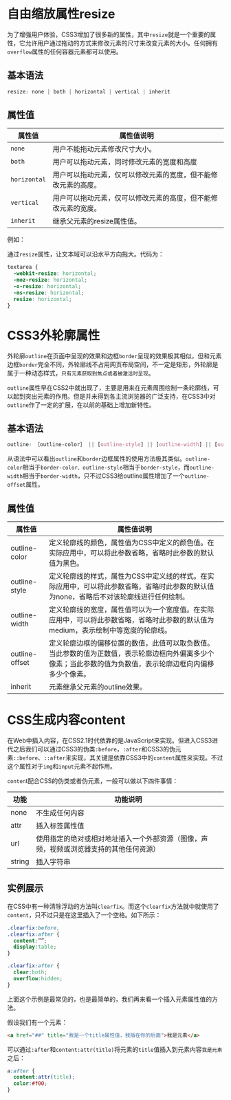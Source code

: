 # 自由缩放属性resize
为了增强用户体验，CSS3增加了很多新的属性，其中`resize`就是一个重要的属性，它允许用户通过拖动的方式来修改元素的尺寸来改变元素的大小。任何拥有`overflow`属性的任何容器元素都可以使用。

## 基本语法

```css
resize: none | both | horizontal | vertical | inherit
```
## 属性值

|属性值|属性值说明|
|--|--|
|`none`|用户不能拖动元素修改尺寸大小。|
|`both`|用户可以拖动元素，同时修改元素的宽度和高度|
|`horizontal`|用户可以拖动元素，仅可以修改元素的宽度，但不能修改元素的高度。|
|`vertical`|用户可以拖动元素，仅可以修改元素的高度，但不能修改元素的宽度。|
|`inherit`|继承父元素的resize属性值。|

例如：

通过`resize`属性，让文本域可以沿水平方向拖大。代码为：

```css
textarea {
  -webkit-resize: horizontal;
  -moz-resize: horizontal;
  -o-resize: horizontal;
  -ms-resize: horizontal;
  resize: horizontal;
}
```
# CSS3外轮廓属性
外轮廓`outline`在页面中呈现的效果和边框`border`呈现的效果极其相似，但和元素边框`border`完全不同，外轮廓线不占用网页布局空间，不一定是矩形，外轮廓是属于一种动态样式，`只有元素获取到焦点或者被激活时呈现`。

`outline`属性早在CSS2中就出现了，主要是用来在元素周围绘制一条轮廓线，可以起到突出元素的作用。但是并未得到各主流浏览器的广泛支持，在CSS3中对`outline`作了一定的扩展，在以前的基础上增加新特性。

## 基本语法

```css
outline: ［outline-color］ || [outline-style] || [outline-width] || [outline-offset] || inherit
```

从语法中可以看出`outline`和`border`边框属性的使用方法极其类似。`outline-color`相当于`border-color、outline-style`相当于`border-style`，而`outline-width`相当于`border-width`，只不过CSS3给outline属性增加了一个`outline-offset`属性。

## 属性值

|属性值|属性值说明|
|--|--|
|outline-color|	定义轮廓线的颜色，属性值为CSS中定义的颜色值。在实际应用中，可以将此参数省略，省略时此参数的默认值为黑色。|
|outline-style|定义轮廓线的样式，属性为CSS中定义线的样式。在实际应用中，可以将此参数省略，省略时此参数的默认值为none，省略后不对该轮廓线进行任何绘制。|
|outline-width|定义轮廓线的宽度，属性值可以为一个宽度值。在实际应用中，可以将此参数省略，省略时此参数的默认值为medium，表示绘制中等宽度的轮廓线。|
|outline-offset|定义轮廓边框的偏移位置的数值，此值可以取负数值。当此参数的值为正数值，表示轮廓边框向外偏离多少个像素；当此参数的值为负数值，表示轮廓边框向内偏移多少个像素。|
|inherit|元素继承父元素的outline效果。|

# CSS生成内容content
在Web中插入内容，在CSS2.1时代依靠的是JavaScript来实现。但进入CSS3进代之后我们可以通过CSS3的伪类`:before`，`:after`和CSS3的伪元素`::before`、`::after`来实现，其关键是依靠CSS3中的`content`属性来实现。不过这个属性对于`img`和`input`元素不起作用。

`conten`t配合CSS的伪类或者伪元素，一般可以做以下四件事情：

|功能|功能说明|
|--|--|
|none|不生成任何内容|
|attr|插入标签属性值|
|url|使用指定的绝对或相对地址插入一个外部资源（图像，声频，视频或浏览器支持的其他任何资源）|
|string|插入字符串|


## 实例展示

在CSS中有一种清除浮动的方法叫`clearfix`。而这个`clearfix`方法就中就使用了`content`，只不过只是在这里插入了一个空格。如下所示：

```css
.clearfix:before,
.clearfix:after {
  content:””;
  display:table;
}

.clearfix:after {
  clear:both;
  overflow:hidden;
}
```
上面这个示例是最常见的，也是最简单的，我们再来看一个插入元素属性值的方法。

假设我们有一个元素：
```html
<a href="##" title="我是一个title属性值，我插在你的后面">我是元素</a>
```
可以通过`:after`和`content:attr(title)`将元素的`title`值插入到元素内容`我是元素`之后：

```css
a:after {
  content:attr(title);
  color:#f00;
}
```

